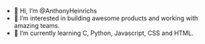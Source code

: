 - 👋 Hi, I’m @AnthonyHeinrichs
- 👀 I’m interested in building awesome products and working with amazing teams. 
- 🌱 I’m currently learning C, Python, Javascript, CSS and HTML. 

<!---
AnthonyHeinrichs/AnthonyHeinrichs is a ✨ special ✨ repository because its `README.md` (this file) appears on your GitHub profile.
You can click the Preview link to take a look at your changes.
--->
